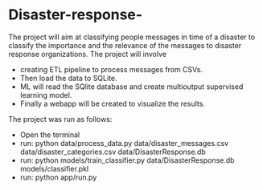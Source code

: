 # Disaster-response-
The project will aim at classifying people messages in time of a disaster to classify the importance and the relevance of the messages to disaster response organizations. 
The project will involve 
* creating ETL pipeline to process messages from CSVs. 
* Then load the data to SQLite. 
* ML will read the SQlite database and create multioutput supervised learning model. 
* Finally a webapp will be created to visualize the results.

The project was run as follows:
* Open the terminal
* run: python data/process_data.py data/disaster_messages.csv data/disaster_categories.csv data/DisasterResponse.db
* run: python models/train_classifier.py data/DisasterResponse.db models/classifier.pkl
* run: python app/run.py
